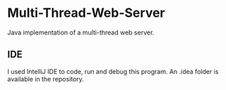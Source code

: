 # Multi-Thread-Web-Server
Java implementation of a multi-thread web server.

## IDE
I used IntelliJ IDE to code, run and debug this program. An .idea folder is available in the repository.
